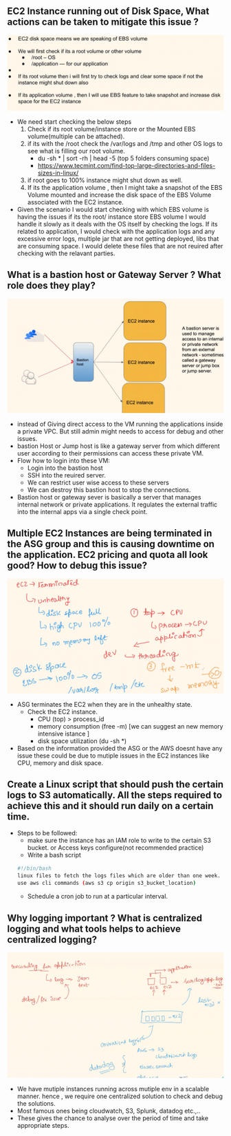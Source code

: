 ## EC2 Instance running out of Disk Space, What actions can be taken to mitigate this issue ?
![alt text](../imgs/inter1.png "")

- We need start checking the below steps
    1. Check if its root volume/instance store or the Mounted EBS volume(multiple can be attached).
    2. if its with the /root check the /var/logs and /tmp and other OS logs to see what is filling our root volume.
        - du -sh * | sort -rh | head -5  (top 5 folders consuming space)  
        - https://www.tecmint.com/find-top-large-directories-and-files-sizes-in-linux/
    3. if root goes to 100% instance might shut down as well.
    4. If its the application volume , then I might take a snapshot of the EBS Volume mounted and increase the disk space of the EBS Volume associated with the EC2 instance.
- Given the scenario I would start checking with which EBS volume is having the issues if its the root/ instance store EBS volume I would handle it slowly as it deals with the OS itself by checking the logs. If its related to application, I would check with the application logs and any excessive error logs, multiple jar that are not getting deployed, libs that are consuming space. I would delete these files that are not reuired after checking with the relavant parties.

## What is a bastion host or Gateway Server ? What role does they play?

![alt text](../imgs/inter2.png "")

- instead of Giving direct access to the VM running the applications inside a private VPC. But still admin might needs to access for debug and other issues.
- bastion Host or Jump host is like a gateway server from which different user according to their permissions can access these private VM.
- Flow how to login into these VM:
    - Login into the bastion host
    - SSH into the reuired server.
    - We can restrict user wise access to these servers
    - We can destroy this bastion host to stop the connections.
- Bastion host or gateway sever is basically a server that manages internal network or private applications. It regulates the external traffic into the internal apps via a single check point.

## Multiple EC2 Instances are being terminated in the ASG group and this is causing downtime on the application. EC2 pricing and quota all look good? How to debug this issue?

![alt text](../imgs/inter3.png "")

- ASG terminates the EC2 when they are in the unhealthy state.
    - Check the EC2 instance.
        - CPU (top) > process_id
        - memory consumption (free -m)  [we can suggest an new memory intensive istance ]
        - disk space utilization (du -sh *)
- Based on the information provided the ASG or the AWS doesnt have any issue these could be due to mutiple issues in the EC2 instances like CPU, memory and disk space.

## Create a Linux script that should push the certain logs to S3 automatically. All the steps required to achieve this and it should run daily on a certain time.

- Steps to be followed:
    - make sure the instance has an IAM role to write to the certain S3 bucket. or Access keys configure(not recommended practice)
    - Write a bash script
    ```sh
    #!/bin/bash
    linux files to fetch the logs files which are older than one week.
    use aws cli commands (aws s3 cp origin s3_bucket_location)
    ```
    - Schedule a cron job to run at a particular interval.

## Why logging important ? What is centralized logging and what tools helps to achieve centralized logging?
![alt text](../imgs/inter4.png "")

- We have mutiple instances running across mutiple env in a scalable manner. hence , we require one centralized solution to check and debug the solutions.
- Most famous ones being cloudwatch, S3, Splunk, datadog etc.,..
- These gives the chance to analyse over the period of time and take appropriate steps.

